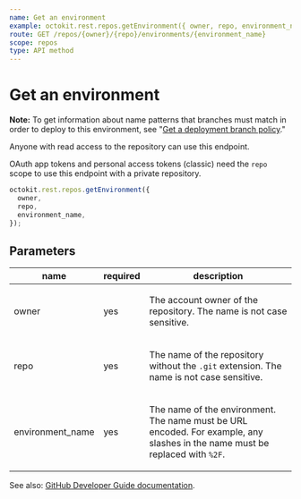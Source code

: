 ```yaml
---
name: Get an environment
example: octokit.rest.repos.getEnvironment({ owner, repo, environment_name })
route: GET /repos/{owner}/{repo}/environments/{environment_name}
scope: repos
type: API method
---
```


# Get an environment

**Note:** To get information about name patterns that branches must match in order to deploy to this environment, see "[Get a deployment branch policy](/rest/deployments/branch-policies#get-a-deployment-branch-policy)."

Anyone with read access to the repository can use this endpoint.

OAuth app tokens and personal access tokens (classic) need the `repo` scope to use this endpoint with a private repository.

```js
octokit.rest.repos.getEnvironment({
  owner,
  repo,
  environment_name,
});
```

## Parameters

<table>
  <thead>
    <tr>
      <th>name</th>
      <th>required</th>
      <th>description</th>
    </tr>
  </thead>
  <tbody>
    <tr><td>owner</td><td>yes</td><td>

The account owner of the repository. The name is not case sensitive.

</td></tr>
<tr><td>repo</td><td>yes</td><td>

The name of the repository without the `.git` extension. The name is not case sensitive.

</td></tr>
<tr><td>environment_name</td><td>yes</td><td>

The name of the environment. The name must be URL encoded. For example, any slashes in the name must be replaced with `%2F`.

</td></tr>
  </tbody>
</table>

See also: [GitHub Developer Guide documentation](https://docs.github.com/rest/deployments/environments#get-an-environment).
